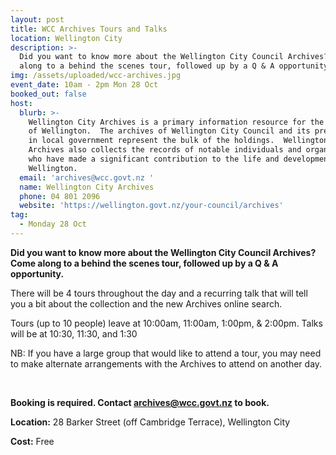 ```yaml
---
layout: post
title: WCC Archives Tours and Talks
location: Wellington City
description: >-
  Did you want to know more about the Wellington City Council Archives? Come
  along to a behind the scenes tour, followed up by a Q & A opportunity.
img: /assets/uploaded/wcc-archives.jpg
event_date: 10am - 2pm Mon 28 Oct
booked_out: false
host:
  blurb: >-
    Wellington City Archives is a primary information resource for the history
    of Wellington.  The archives of Wellington City Council and its predecessors
    in local government represent the bulk of the holdings.  Wellington City
    Archives also collects the records of notable individuals and organisations
    who have made a significant contribution to the life and development of
    Wellington.
  email: 'archives@wcc.govt.nz '
  name: Wellington City Archives
  phone: 04 801 2096
  website: 'https://wellington.govt.nz/your-council/archives'
tag:
  - Monday 28 Oct
---
```

**Did you want to know more about the Wellington City Council Archives? Come along to a behind the scenes tour, followed up by a Q & A opportunity.** 

There will be 4 tours throughout the day and a recurring talk that will tell you a bit about the collection and the new Archives online search.

Tours (up to 10 people) leave at 10:00am, 11:00am, 1:00pm, & 2:00pm. Talks will be at 10:30, 11:30, and 1:30

NB: If you have a large group that would like to attend a tour, you may need to make alternate arrangements with the Archives to attend on another day.

<br>

**Booking is required. Contact archives@wcc.govt.nz to book.**

**Location:** 28 Barker Street (off Cambridge Terrace), Wellington City

**Cost:** Free
